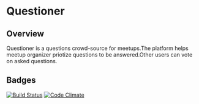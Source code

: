# Questioner

Overview
--------
Questioner is a questions crowd-source for meetups.The platform helps meetup organizer priotize questions to be answered.Other users can vote on asked questions.

Badges
------

[![Build Status](https://travis-ci.org/bencyn/Questioner.svg?branch=develop)](https://travis-ci.org/bencyn/Questioner) [![Code Climate](https://codeclimate.com/github/codeclimate/codeclimate/badges/gpa.svg)](https://codeclimate.com/github/bencyn/Questioner)


